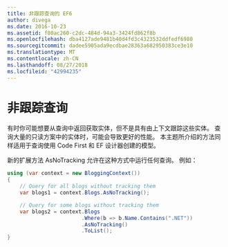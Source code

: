 ```yaml
---
title: 非跟踪查询的 EF6
author: divega
ms.date: 2016-10-23
ms.assetid: f80ac260-c2dc-484d-94a3-3424fd862f8b
ms.openlocfilehash: dba4127ade9481b40d4fd3c4323532ddfedf6980
ms.sourcegitcommit: dadee5905ada9ecdbae28363a682950383ce3e10
ms.translationtype: MT
ms.contentlocale: zh-CN
ms.lasthandoff: 08/27/2018
ms.locfileid: "42994235"
---
```

# <a name="no-tracking-queries"></a>非跟踪查询
有时你可能想要从查询中返回获取实体，但不是具有由上下文跟踪这些实体。 查询大量的只读方案中的实体时，可能会导致更好的性能。 本主题所介绍的方法同样适用于查询使用 Code First 和 EF 设计器创建的模型。  

新的扩展方法 AsNoTracking 允许在这种方式中运行任何查询。 例如：  

``` csharp
using (var context = new BloggingContext())
{
    // Query for all blogs without tracking them
    var blogs1 = context.Blogs.AsNoTracking();

    // Query for some blogs without tracking them
    var blogs2 = context.Blogs
                        .Where(b => b.Name.Contains(".NET"))
                        .AsNoTracking()
                        .ToList();
}
```  
